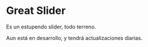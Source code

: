 Great Slider
============
Es un estupendo slider, todo terreno.

Aun está en desarrollo, y tendrá actualizaciones diarias.
